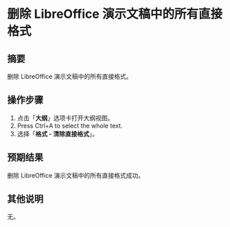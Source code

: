 # 删除 LibreOffice 演示文稿中的所有直接格式

## 摘要

删除 LibreOffice 演示文稿中的所有直接格式。

## 操作步骤

1. 点击「**大纲**」选项卡打开大纲视图。
2. Press Ctrl+A to select the whole text.
3. 选择「**格式 - 清除直接格式**」。

## 预期结果

删除 LibreOffice 演示文稿中的所有直接格式成功。

## 其他说明

无。

